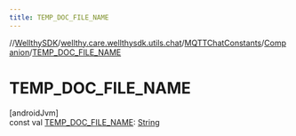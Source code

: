 ```yaml
---
title: TEMP_DOC_FILE_NAME
---
```

//[WellthySDK](../../../../index.html)/[wellthy.care.wellthysdk.utils.chat](../../index.html)/[MQTTChatConstants](../index.html)/[Companion](index.html)/[TEMP_DOC_FILE_NAME](-t-e-m-p_-d-o-c_-f-i-l-e_-n-a-m-e.html)



# TEMP_DOC_FILE_NAME



[androidJvm]\
const val [TEMP_DOC_FILE_NAME](-t-e-m-p_-d-o-c_-f-i-l-e_-n-a-m-e.html): [String](https://kotlinlang.org/api/latest/jvm/stdlib/kotlin/-string/index.html)




